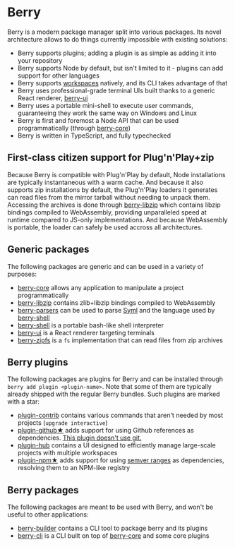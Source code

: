 # Berry

Berry is a modern package manager split into various packages. Its novel architecture allows to do things currently impossible with existing solutions:

- Berry supports plugins; adding a plugin is as simple as adding it into your repository
- Berry supports Node by default, but isn't limited to it - plugins can add support for other languages
- Berry supports [workspaces]() natively, and its CLI takes advantage of that
- Berry uses professional-grade terminal UIs built thanks to a generic React renderer, [berry-ui]()
- Berry uses a portable mini-shell to execute user commands, guaranteeing they work the same way on Windows and Linux
- Berry is first and foremost a Node API that can be used programmatically (through [berry-core]())
- Berry is written in TypeScript, and fully typechecked

## First-class citizen support for Plug'n'Play+zip

Because Berry is compatible with Plug'n'Play by default, Node installations are typically instantaneous with a warm cache. And because it also supports zip installations by default, the Plug'n'Play loaders it generates can read files from the mirror tarball without needing to unpack them. Accessing the archives is done through [berry-libzip]() which contains libzip bindings compiled to WebAssembly, providing unparalleled speed at runtime compared to JS-only implementations. And because WebAssembly is portable, the loader can safely be used accross all architectures.

## Generic packages

The following packages are generic and can be used in a variety of purposes:

- [berry-core]() allows any application to manipulate a project programmatically
- [berry-libzip]() contains zlib+libzip bindings compiled to WebAssembly
- [berry-parsers]() can be used to parse [Syml]() and the language used by [berry-shell]()
- [berry-shell]() is a portable bash-like shell interpreter
- [berry-ui]() is a React renderer targeting terminals
- [berry-zipfs]() is a `fs` implementation that can read files from zip archives

## Berry plugins

The following packages are plugins for Berry and can be installed through `berry add plugin <plugin-name>`. Note that some of them are typically already shipped with the regular Berry bundles. Such plugins are marked with a star:

- [plugin-contrib]() contains various commands that aren't needed by most projects (`upgrade interactive`)
- [plugin-github★]() adds support for using Github references as dependencies. [This plugin doesn't use git.](https://stackoverflow.com/a/13636954/880703)
- [plugin-hub]() contains a UI designed to efficiently manage large-scale projects with multiple workspaces
- [plugin-npm★]() adds support for using [semver ranges]() as dependencies, resolving them to an NPM-like registry

## Berry packages

The following packages are meant to be used with Berry, and won't be useful to other applications:

- [berry-builder]() contains a CLI tool to package berry and its plugins
- [berry-cli]() is a CLI built on top of [berry-core]() and some core plugins
